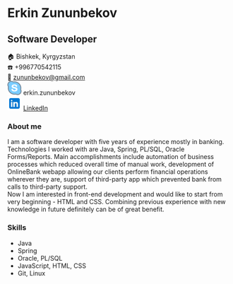 # Erkin Zununbekov

## Software Developer

:house: Bishkek, Kyrgyzstan  
:telephone: +996770542115  
:email: zununbekov@gmail.com  
![skype](skype.svg) erkin.zununbekov  
![linkedin](in.svg) [LinkedIn](https://www.linkedin.com/in/erkin-zununbekov-555532b8)  

### About me  

I am a software developer with five years of experience mostly in banking. Technologies I worked with are Java, Spring, PL/SQL, Oracle Forms/Reports. Main accomplishments include automation of business processes which reduced overall time of manual work, development of OnlineBank webapp allowing our clients perform financial operations wherever they are, support of third-party app which prevented bank from calls to third-party support.  
Now I am interested in front-end development and would like to start from very beginning - HTML and CSS. Combining previous experience with new knowledge in future definitely can be of great benefit.    

### Skills

* Java
* Spring
* Oracle, PL/SQL
* JavaScript, HTML, CSS
* Git, Linux


